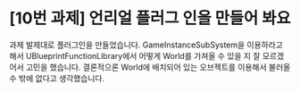 # [10번 과제] 언리얼 플러그 인을 만들어 봐요 

과제 발제대로 플러그인을 만들었습니다.
GameInstanceSubSystem을 이용하라고 해서
UBlueprintFunctionLibrary에서 어떻게 World를 가져올 수 있을 지 잘 모르겠어서 고민을 했습니다.
결론적으론 World에 배치되어 있는 오브젝트를 이용해서 불러올 수 밖에 없다고 생각했습니다.
